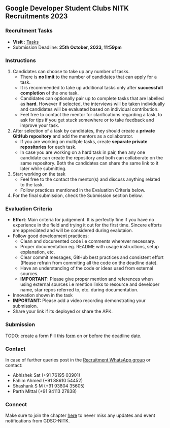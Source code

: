 ## Google Developer Student Clubs NITK Recruitments 2023

### Recruitment Tasks
* **Visit** : [Tasks](./RECRUITMENT_TASKS_2023.md)
* Submission Deadline: **25th October, 2023, 11:59pm**

### Instructions
1. Candidates can choose to take up any number of tasks.
	* There is **no limit** to the number of candidates that can apply for a task.
	* It is recommended to take up additional tasks only after **successfull completion** of the one task.  
 	* Candidates can optionally pair up to complete tasks that are labelled as **hard**. However if selected, the interviews will be taken individually and candidates will be evaluated based on individual contribution.  
	* Feel free to contact the mentor for clarifications regarding a task, to ask for tips if you get stuck somewhere or to take feedback and improve your task.
3. After selection of a task by candidates, they should create a **private GitHub repository** and add the mentors as a collaborator.
	* If you are working on multiple tasks, create **separate private repositories** for each task.
	* In case you are working on a hard task in pair, then any one candidate can create the repository and both can collaborate on the same repository. Both the candidates can share the same link to it later while submitting.
4. Start working on the task
	* Feel free to the contact the mentor(s) and discuss anything related to the task.
	* Follow practices mentioned in the Evaluation Criteria below.
5. For the final submission, check the Submission section below.

### Evaluation Criteria
* **Effort**: Main criteria for judgement. It is perfectly fine if you have no experience in the field and trying it out for the first time. Sincere efforts are appreciated and will be considered during evalutaion.
* Follow good development practices:
	* Clean and documented code i.e comments wherever necessary.
	* Proper documentation eg. README with usage instructions, setup explanation, etc. 
	* Clear commit messages, GitHub best practices and consistent effort (Please refrain from commiting all the code on the deadline date).
	* Have an understanding of the code or ideas used from external sources.
	* **IMPORTANT**: Please give proper mention and references when using external sources i.e mention links to resource and developer name, star repos referred to, etc. during documentation.
* Innovation shown in the task
* **IMPORTANT:** Please add a video recording demonstrating your submission. 
* Share your link if its deployed or share the APK.
### Submission

TODO: create a form
Fill this [form](#) on or before the deadline date.

### Contact

In case of further queries post in the [Recruitment WhatsApp group](https://chat.whatsapp.com/FjnRlt5RIsLC3s68IBC5Nn) or contact:
* Abhishek Sat (+91 76195 03901)
* Fahim Ahmed (+91 88610 54452)
* Shashank S M (+91 93804 35605)
* Parth Mittal (+91 94113 27838)

### Connect
Make sure to join the chapter [here](https://gdsc.community.dev/national-institute-of-technology-karnataka/) to never miss any updates and event notifications from GDSC-NITK.
